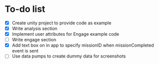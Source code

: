 # To-do list

- [x] Create unity project to provide code as example
- [x] Write analysis section
- [x] Implement user attributes for Engage example code
- [ ] Write engage section
- [x] Add text box on in app to specify missionID when missionCompleted event is sent
- [ ] Use data pumps to create dummy data for screenshots
